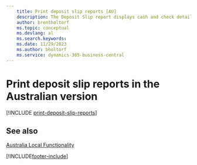 ```yaml
---
    title: Print deposit slip reports [AU]
    description: The Deposit Slip report displays cash and check details in a format required by the bank in the Australian version.
    author: brentholtorf
    ms.topic: conceptual
    ms.devlang: al
    ms.search.keywords:
    ms.date: 11/29/2023
    ms.author: bholtorf
    ms.service: dynamics-365-business-central
---
```

# Print deposit slip reports in the Australian version

[!INCLUDE [print-deposit-slip-reports](../includes/AUNZ/print-deposit-slip-reports.md)]

## See also

[Australia Local Functionality](australia-local-functionality.md)


[!INCLUDE[footer-include](../../includes/footer-banner.md)]